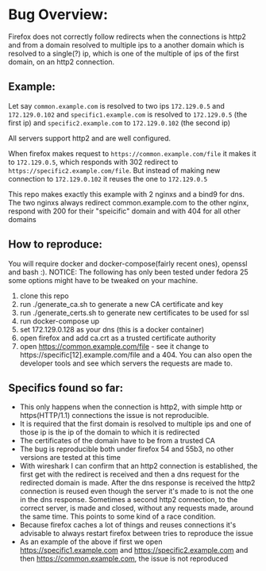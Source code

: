 # Bug Overview:
Firefox does not correctly follow redirects when the connections is http2 and from a domain resolved
to multiple ips to a another domain which is resolved to a single(?) ip, which is one of the
multiple of ips of the first domain, on an http2 connection.

## Example: 
Let say `common.example.com` is resolved to two ips `172.129.0.5` and `172.129.0.102` 
and `specific1.example.com` is resolved to `172.129.0.5` (the first ip) 
and `specific2.example.com` to `172.129.0.102` (the second ip)

All servers support http2 and are well configured. 

When firefox makes request to `https://common.example.com/file` it makes it to `172.129.0.5`, which 
responds with 302 redirect to `https://specific2.example.com/file`. But instead of making new 
connection to `172.129.0.102` it reuses the one to `172.129.0.5`

This repo makes exactly this example with 2 nginxs and a bind9 for dns. 
The two nginxs always redirect common.example.com to the other nginx, respond with 200 for their
"speicific" domain and with 404 for all other domains 

## How to reproduce:

You will require docker and docker-compose(fairly recent ones), openssl and bash :). 
NOTICE: The following has only been tested under fedora 25 some options might have to be tweaked on
your machine.

1. clone this repo
2. run ./generate_ca.sh to generate a new CA certificate and key
3. run ./generate_certs.sh to generate new certificates to be used for ssl
4. run docker-compose up
5. set 172.129.0.128 as your dns (this is a docker container)
6. open firefox and add ca.crt as a trusted certificate authority
7. open https://common.example.com/file - see it change to https://specific[12].example.com/file and
   a 404. You can also open the developer tools and see which servers the requests are made to.

## Specifics found so far: 

- This only happens when the connection is http2, with simple http or https(HTTP/1.1) connections
  the issue is not reproducible.
- It is required that the first domain is resolved to multiple ips and one of those ip is the ip of
  the domain to which it is redirected
- The certificates of the domain have to be from a trusted CA
- The bug is reproducible both under firefox 54 and 55b3, no other versions are tested at this time
- With wireshark I can confirm that an http2 connection is established, the first get with the
  redirect is received and then a dns request for the redirected domain is made. After the dns
  response is received the http2 connection is reused even though the server it's made to is not the
  one in the dns response. Sometimes a second http2 connection, to the correct server, is made and
  closed, without any requests made, around the same time. This points to some kind of a race
  condition.
- Because firefox caches a lot of things and reuses connections it's advisable to always restart
  firefox between tries to reproduce the issue
- As an example of the above if first we open https://specific1.example.com and
  https://specific2.example.com and then https://common.example.com, the issue is not reproduced
